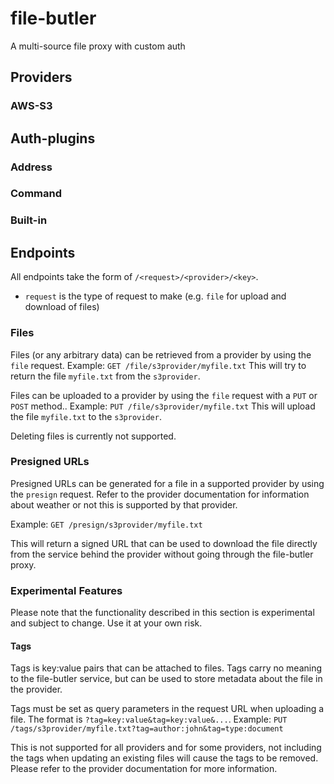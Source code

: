 # file-butler
A multi-source file proxy with custom auth

## Providers

### AWS-S3

## Auth-plugins

### Address

### Command

### Built-in

## Endpoints

All endpoints take the form of `/<request>/<provider>/<key>`.

- `request` is the type of request to make (e.g. `file` for upload and download of files)

### Files

Files (or any arbitrary data) can be retrieved from a provider by using the `file` request.
Example: `GET /file/s3provider/myfile.txt`
This will try to return the file `myfile.txt` from the `s3provider`.

Files can be uploaded to a provider by using the `file` request with a `PUT` or `POST` method..
Example: `PUT /file/s3provider/myfile.txt`
This will upload the file `myfile.txt` to the `s3provider`.

Deleting files is currently not supported.

### Presigned URLs

Presigned URLs can be generated for a file in a supported provider by using the `presign` request.
Refer to the provider documentation for information about weather or not this is supported by that provider.

Example: `GET /presign/s3provider/myfile.txt`

This will return a signed URL that can be used to download the file directly from the service behind the provider without going through the file-butler proxy.

### Experimental Features
Please note that the functionality described in this section is experimental and subject to change. Use it at your own risk.

#### Tags

Tags is key:value pairs that can be attached to files. Tags carry no meaning to the file-butler service, but can be used to store metadata about the file in the provider.

Tags must be set as query parameters in the request URL when uploading a file. The format is `?tag=key:value&tag=key:value&...`.
Example: `PUT /tags/s3provider/myfile.txt?tag=author:john&tag=type:document`

This is not supported for all providers and for some providers, not including the tags when updating an existing files will cause the tags to be removed.
Please refer to the provider documentation for more information.